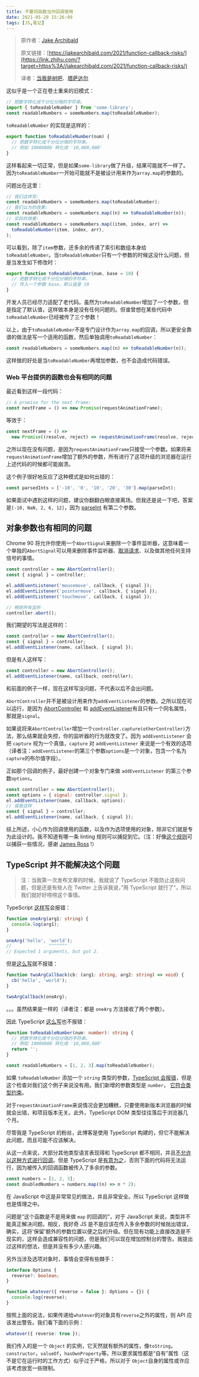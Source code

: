 ```yaml
---
title: 不要将函数当作回调使用
date: 2021-05-28 15:26:09
tags: [JS,笔记]
---
```


> 原作者：[Jake Archibald](https://link.zhihu.com/?target=https%3A//jakearchibald.com/)
> 
> 原文链接：[https://jakearchibald.com/2021/function-callback-risks/](https://link.zhihu.com/?target=https%3A//jakearchibald.com/2021/function-callback-risks/)
> 
> 译者：[当我是树吧](https://www.zhihu.com/people/zhu-kun-20-67)、[塔萨达尔](https://www.zhihu.com/people/wang-jiang-bo-29)

这似乎是一个正在卷土重来的旧模式：

```javascript
// 把数字转化成千分位分隔的字符串。
import { toReadableNumber } from 'some-library';
const readableNumbers = someNumbers.map(toReadableNumber);
```

```toReadableNumber``` 的实现是这样的：

```javascript
export function toReadableNumber(num) {
  // 把数字转化成千分位分隔的字符串。
  // 例如 10000000 转化成 '10,000,000'
}
```

这样看起来一切正常，但是如果```some-library```做了升级，结果可能就不一样了。因为```toReadableNumber```一开始可能就不是被设计用来作为```array.map```的参数的。

问题出在这里：

```js
// 我们这样写:
const readableNumbers = someNumbers.map(toReadableNumber);
// 我们以为的效果:
const readableNumbers = someNumbers.map((n) => toReadableNumber(n));
// 实际的效果:
const readableNumbers = someNumbers.map((item, index, arr) =>
  toReadableNumber(item, index, arr),
);
```

可以看到，除了```item```参数，还多余的传递了索引和数组本身给```toReadableNumber```。当```toReadableNumber```只有一个参数的时候这没什么问题，但是当发生如下修改时：

```js
export function toReadableNumber(num, base = 10) {
  // 把数字转化成千分位分隔的字符串。
  // 传入一个参数 base，默认值是 10
}
```

开发人员已经尽力适配了老代码。虽然为```toReadableNumber```增加了一个参数，但是指定了默认值，这样做本身是没有任何问题的。但谁曾想在某些代码中```toReadableNumber```已经被传了三个参数！

以上，由于```toReadableNumber```不是专门设计作为```array.map```的回调，所以更安全靠谱的做法是写一个适用的函数，然后单独调用```toReadableNumber```：

```js
const readableNumbers = someNumbers.map((n) => toReadableNumber(n));
```

这样做的好处是当```toReadableNumber```再增加参数，也不会造成代码错误。

### Web 平台提供的函数也会有相同的问题

最近看到这样一段代码：

```js
// A promise for the next frame:
const nextFrame = () => new Promise(requestAnimationFrame);
```

等效于：

```js
const nextFrame = () =>
  new Promise((resolve, reject) => requestAnimationFrame(resolve, reject));
```

之所以现在没有问题，是因为```requestAnimationFrame```只接受一个参数。如果将来```requestAnimationFrame```增加了额外的参数，所有进行了这项升级的浏览器在运行上述代码的时候都可能崩溃。

这个例子很好地反应了这种模式是如何出错的：

```js
const parsedInts = ['-10', '0', '10', '20', '30'].map(parseInt);
```

如果面试中遇到这样的问题，建议你翻翻白眼直接离场。但我还是说一下吧，答案是```[-10, NaN, 2, 6, 12]```，因为 [parseInt](https://developer.mozilla.org/en-US/docs/Web/JavaScript/Reference/Global_Objects/parseInt) 有第二个参数。

## 对象参数也有相同的问题

Chrome 90 将允许你使用一个`AbortSignal`来删除一个事件监听器，这意味着一个单独的`AbortSignal`可以用来删除事件监听器、[取消请求](https://link.zhihu.com/?target=https%3A//developers.google.com/web/updates/2017/09/abortable-fetch)、以及做其他任何支持信号的事情。

```js
const controller = new AbortController();
const { signal } = controller;

el.addEventListener('mousemove', callback, { signal });
el.addEventListener('pointermove', callback, { signal });
el.addEventListener('touchmove', callback, { signal });

// 移除所有监听
controller.abort();
```

我们期望的写法是这样的：

```js
const controller = new AbortController();
const { signal } = controller;
el.addEventListener(name, callback, { signal });
```

但是有人这样写：

```js
const controller = new AbortController();
el.addEventListener(name, callback, controller);
```

和前面的例子一样，现在这样写没问题，不代表以后不会出问题。

```AbortController```并不是被设计用来作为```addEventListener```的参数。之所以现在可以运行，是因为 [AbortController](https://dom.spec.whatwg.org/#abortcontroller) 和 [addEventListener](https://link.zhihu.com/?target=https%3A//dom.spec.whatwg.org/%23dictdef-addeventlisteneroptions)有且只有一个同名属性，那就是```signal```。

如果说将来`AbortController`增加一个`controller.capture(otherController)`方法，那么结果就会失控，你的监听器的行为就改变了。因为 `addEventListener` 会把 `capture` 视为一个真值，`capture` 对 `addEventListener` 来说是一个有效的选项（译者注：`addEventListener`的第三个参数`options`是一个对象，包含一个名为`capture`的布尔值字段）。

正如那个回调的例子，最好创建一个对象专门来做 `addEventListener` 的第三个参数`options`。

```js
const controller = new AbortController();
const options = { signal: controller.signal };
el.addEventListener(name, callback, options);
// 或者这样
const { signal } = controller;
el.addEventListener(name, callback, { signal });
```

综上所述，小心作为回调使用的函数，以及作为选项使用的对象，除非它们就是专为此设计的。我不知道有哪一条 linting 规则可以捕捉到它。（注：好像[这个规则](https://github.com/sindresorhus/eslint-plugin-unicorn/blob/main/docs/rules/no-array-callback-reference.md)可以捕获一些情况，感谢 [James Ross](https://twitter.com/CherryJimbo/status/1355190401037180931) !）

## TypeScript 并不能解决这个问题

> 注：当我第一次发布文章的时候，我就说了 TypeScript 不能防止这些问题，但是还是有些人在 Twitter 上告诉我说，”用 TypeScript 就行了“，所以我们就好好唠唠这个事情。

TypeScript [这样写](https://www.typescriptlang.org/play?ts=4.2.0-beta#code/GYVwdgxgLglg9mABAgpgQQE4HMAUBDbARgC5EBnKDGMLASkQG8AoRRCBMuAGxQDou4uAlkK0A3EwC+TJqky4A5AAsUXAQoA0iBQHc4GLgBMF4oA)会报错：

```ts
function oneArg(arg1: string) {
  console.log(arg1);
}

oneArg('hello', 'world');
//              ^^^^^^^
// Expected 1 arguments, but got 2.
```

但是[这么写](https://www.typescriptlang.org/play?ts=4.2.0-beta#code/GYVwdgxgLglg9mABAgpgQQE4HMAUBDbARgC5EBnKDGMLASkQG8AoRRCBMuAGxQDou4uAlkK0A3EwC+TJqEiwEiKAHc4mLAGE8XLgCM8EANY4Iu0viKkKVGgBpEwgExXK1OogC8APkQA3ODAAJvTMrKY4AOQAFig6cBH2EaoYXIER4lIyKmrYWjr6Rjio6uJAA)就不报错：

```ts
function twoArgCallback(cb: (arg1: string, arg2: string) => void) {
  cb('hello', 'world');
}

twoArgCallback(oneArg);
```

。。。虽然结果是一样的（译者注：都是 `oneArg` 方法接收了两个参数）。

因此 TypeScript [这么写](https://www.typescriptlang.org/play?ts=4.2.0-beta&ssl=7&ssc=57&pln=1&pc=1#code/GYVwdgxgLglg9mABFOAlApgQwCaYEYA26AciALZ7oBOAFGOQFyL0XUCUTAzlFTGAOaIA3gChEiAPQTEGKCCpIWiTJ0TdeAxH2WIAFuUxIqWXIXSJgcKmQB0YydICiggIwAGD57eIyMfrqhESgg4MnMAcncAGk8Yj3D7YzkFRHDwgG4RAF8RERCwbkRjHHwiUlYqVQBeRABtFyjEACZGgGYAXRsyTAAHGhQMErNyyio2dKA)也不报错：

```ts
function toReadableNumber(num: number): string {
  // 把数字转化成千分位分隔的字符串。
  // 例如 10000000 转化成 '10,000,000'
  return '';
}

const readableNumbers = [1, 2, 3].map(toReadableNumber);
```

如果 `toReadableNumber` 添加一个 _`string`_ 类型的参数，[TypeScript 会报错](https://www.typescriptlang.org/play?ts=4.2.0-beta&ssl=7&ssc=57&pln=1&pc=1#code/GYVwdgxgLglg9mABFOAlApgQwCaYEYA26AciALZ7oBOAFGOQFyL0XUA0iA7gBaZToA3akwDOUKjDABzAJSjxkqYgDeAKESIA9JsQYoIKkhaJMIxGInTEkk4m7lMSKllyF0iYHCpkAdOq06AKJKAIwADBGRYYhkMFLcUIiUEHBk7gDk4WyR2RHp-s76hojp6QDcqgC+qqopYGKIzjj4RKSsVGYAvIgA2iEcAEwcAMwAuj5kmAAONCgYzW5tlFQyZUA)，但是这个检查对我们这个例子来说没有用。我们新增的参数类型是 _`number`_， [它符合类型约束](https://www.typescriptlang.org/play?ts=4.2.0-beta#code/GYVwdgxgLglg9mABFOAlApgQwCaYEYA26AciALZ7oBOAFGOQFyL0XUA0iA7gBaZToA3akxaUqASiYBnKFRhgA5ogDeAKESIA9JsQYoIKkhaJMUxDLmLE8k4m7lMSKllyF0iYHCpkAdOq06AKJKAIwADBGRYYhkMArcUIiUEHBk7gDk4WyR2RHp-s76hojp6QDcqgC+qqopYDKIzjj4RKSsVGYAvIgA2iEcAEwcAMwAuj5kmAAONCgYzW5tYuJlQA)。

对于```requestAnimationFrame```来说情况会更加糟糕，只要使用新版本浏览器的时候就会出错，和项目版本无关。此外，TypeScript DOM 类型往往落后于浏览器几个月。

尽管我是 TypeScript 的粉丝，此博客是使用 TypeScript 构建的，但它不能解决此问题，而且可能不应该解决。

从这一点来说，大部分其他类型语言表现得和 TypeScript 都不相同，并且[不允许以这种方式进行回调](https://dartpad.dev/342c8d1bb4779bd1ff10610bb3e9ac30)。但是 TypeScript 是[有意为之](https://github.com/Microsoft/TypeScript/wiki/FAQ#why-are-functions-with-fewer-parameters-assignable-to-functions-that-take-more-parameters)，否则下面的代码将无法运行，因为被传入的回调函数被传入了多余的参数。

```ts
const numbers = [1, 2, 3];
const doubledNumbers = numbers.map((n) => n * 2);
```

在 JavaScript 中这是非常常见的做法，并且非常安全。所以 TypeScript 这样做也是情理之中。

问题是“这个函数是不是用来做 `map` 的回调的”，对于 JavaScript 来说，类型并不能真正解决问题。相反，我好奇 JS 是不是应该在传入多余参数的时候抛出错误，确实，这将'保留'额外的参数位置以便之后的升级。但在现有功能上直接改造是不现实的，这样会造成兼容性的问题，但是我们可以现在增加控制台的警告。我提出过这样的想法，但是并没有多少人感兴趣。

另外当涉及选项对象时，事情会变得有些棘手：

```ts
interface Options {
  reverse?: boolean;
}

function whatever({ reverse = false }: Options = {}) {
  console.log(reverse);
}
```

按照上面的说法，如果传递给```whatever```的对象具有```reverse```之外的属性，则 API 应该发出警告。我们看下面的示例：

```ts
whatever({ reverse: true });
```

我们传入的是一个 `Object` 的实例，它天然就有额外的属性，像`toString`，`constructor`，`valueOf`，`hasOwnProperty`等。所以要求属性都是“自有”属性（这不是它在运行时的工作方式）似乎过于严格，所以对于 `Object`自身的属性或许应该考虑放宽一些限制。
